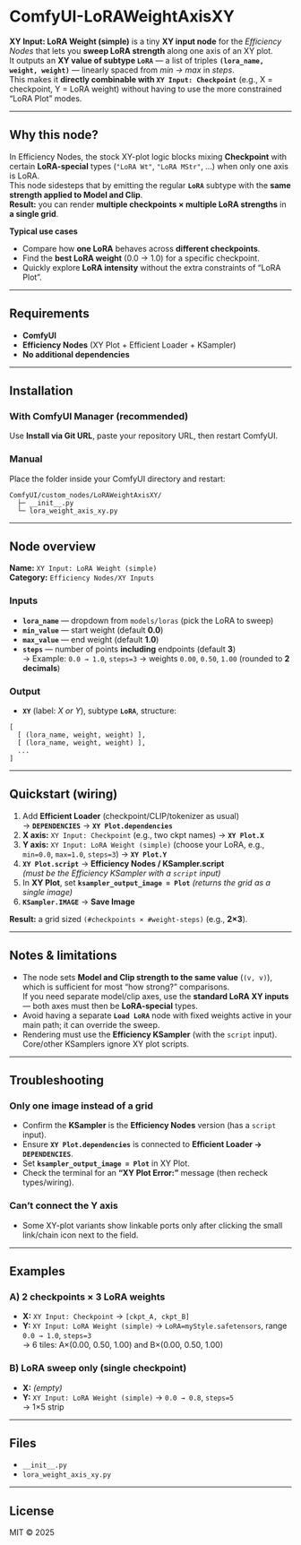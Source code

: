 # ComfyUI-LoRAWeightAxisXY

**XY Input: LoRA Weight (simple)** is a tiny **XY input node** for the *Efficiency Nodes* that lets you **sweep LoRA strength** along one axis of an XY plot.  
It outputs an **XY value of subtype `LoRA`** — a list of triples **`(lora_name, weight, weight)`** — linearly spaced from *min → max* in *steps*.  
This makes it **directly combinable with `XY Input: Checkpoint`** (e.g., X = checkpoint, Y = LoRA weight) without having to use the more constrained “LoRA Plot” modes.

---

## Why this node?

In Efficiency Nodes, the stock XY-plot logic blocks mixing **Checkpoint** with certain **LoRA-special** types (`"LoRA Wt"`, `"LoRA MStr"`, …) when only one axis is LoRA.  
This node sidesteps that by emitting the regular **`LoRA`** subtype with the **same strength applied to Model and Clip**.  
**Result:** you can render **multiple checkpoints × multiple LoRA strengths** in **a single grid**.

**Typical use cases**
- Compare how **one LoRA** behaves across **different checkpoints**.
- Find the **best LoRA weight** (0.0 → 1.0) for a specific checkpoint.
- Quickly explore **LoRA intensity** without the extra constraints of “LoRA Plot”.

---

## Requirements

- **ComfyUI**
- **Efficiency Nodes** (XY Plot + Efficient Loader + KSampler)
- **No additional dependencies**

---

## Installation

### With ComfyUI Manager (recommended)
Use **Install via Git URL**, paste your repository URL, then restart ComfyUI.

### Manual
Place the folder inside your ComfyUI directory and restart:
```text
ComfyUI/custom_nodes/LoRAWeightAxisXY/
  ├─ __init__.py
  └─ lora_weight_axis_xy.py
```

---

## Node overview

**Name:** `XY Input: LoRA Weight (simple)`  
**Category:** `Efficiency Nodes/XY Inputs`

### Inputs
- **`lora_name`** — dropdown from `models/loras` (pick the LoRA to sweep)
- **`min_value`** — start weight (default **0.0**)
- **`max_value`** — end weight (default **1.0**)
- **`steps`** — number of points **including** endpoints (default **3**)  
  → Example: `0.0 → 1.0`, `steps=3` → weights `0.00`, `0.50`, `1.00` (rounded to **2 decimals**)

### Output
- **`XY`** (label: *X or Y*), subtype **`LoRA`**, structure:
```text
[
  [ (lora_name, weight, weight) ],
  [ (lora_name, weight, weight) ],
  ...
]
```

---

## Quickstart (wiring)

1. Add **Efficient Loader** (checkpoint/CLIP/tokenizer as usual)  
   → **`DEPENDENCIES`** → **`XY Plot.dependencies`**
2. **X axis:** `XY Input: Checkpoint` (e.g., two ckpt names) → **`XY Plot.X`**
3. **Y axis:** `XY Input: LoRA Weight (simple)` (choose your LoRA, e.g., `min=0.0`, `max=1.0`, `steps=3`) → **`XY Plot.Y`**
4. **`XY Plot.script`** → **Efficiency Nodes / KSampler.script**  
   *(must be the Efficiency KSampler with a `script` input)*
5. In **XY Plot**, set **`ksampler_output_image = Plot`** *(returns the grid as a single image)*
6. **`KSampler.IMAGE`** → **Save Image**

**Result:** a grid sized `(#checkpoints × #weight-steps)` (e.g., **2×3**).

---

## Notes & limitations

- The node sets **Model and Clip strength to the same value** (`(v, v)`), which is sufficient for most “how strong?” comparisons.  
  If you need separate model/clip axes, use the **standard LoRA XY inputs** — both axes must then be **LoRA-special** types.
- Avoid having a separate **`Load LoRA`** node with fixed weights active in your main path; it can override the sweep.
- Rendering must use the **Efficiency KSampler** (with the `script` input). Core/other KSamplers ignore XY plot scripts.

---

## Troubleshooting

### Only one image instead of a grid
- Confirm the **KSampler** is the **Efficiency Nodes** version (has a `script` input).
- Ensure **`XY Plot.dependencies`** is connected to **Efficient Loader → `DEPENDENCIES`**.
- Set **`ksampler_output_image = Plot`** in XY Plot.
- Check the terminal for an **“XY Plot Error:”** message (then recheck types/wiring).

### Can’t connect the Y axis
- Some XY-plot variants show linkable ports only after clicking the small link/chain icon next to the field.

---

## Examples

### A) 2 checkpoints × 3 LoRA weights
- **X:** `XY Input: Checkpoint` → `[ckpt_A, ckpt_B]`  
- **Y:** `XY Input: LoRA Weight (simple)` → `LoRA=myStyle.safetensors`, range `0.0 → 1.0`, `steps=3`  
→ 6 tiles: A×(0.00, 0.50, 1.00) and B×(0.00, 0.50, 1.00)

### B) LoRA sweep only (single checkpoint)
- **X:** *(empty)*  
- **Y:** `XY Input: LoRA Weight (simple)` → `0.0 → 0.8`, `steps=5`  
→ 1×5 strip

---

## Files

- `__init__.py`  
- `lora_weight_axis_xy.py`

---

## License

MIT © 2025
